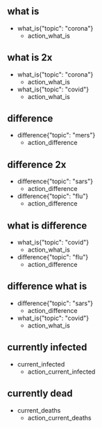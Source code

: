 ## what is
* what_is{"topic": "corona"}
    - action_what_is

## what is 2x
* what_is{"topic": "corona"}
    - action_what_is
* what_is{"topic": "covid"}
    - action_what_is


## difference
* difference{"topic": "mers"}
    - action_difference
    
## difference 2x
* difference{"topic": "sars"}
    - action_difference
* difference{"topic": "flu"}
    - action_difference
    
## what is difference
* what_is{"topic": "covid"}
    - action_what_is
* difference{"topic": "flu"}
    - action_difference
    

## difference what is
* difference{"topic": "sars"}
    - action_difference
* what_is{"topic": "covid"}
    - action_what_is


## currently infected
* current_infected
    - action_current_infected
    

## currently dead
* current_deaths
    - action_current_deaths
